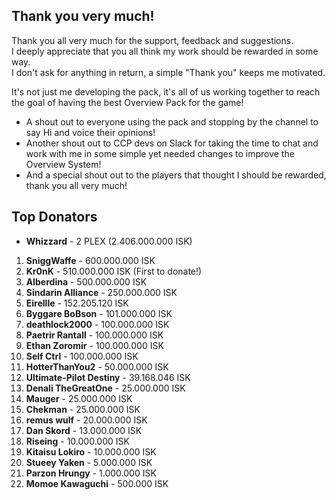 ## Thank you very much!
Thank you all very much for the support, feedback and suggestions.  
I deeply appreciate that you all think my work should be rewarded in some way.  
I don't ask for anything in return, a simple "Thank you" keeps me motivated.  
  
It's not just me developing the pack, it's all of us working together to reach the goal of having the best Overview Pack for the game!
  
- A shout out to everyone using the pack and stopping by the channel to say Hi and voice their opinions!
- Another shout out to CCP devs on Slack for taking the time to chat and work with me in some simple yet needed changes to improve the Overview System!
- And a special shout out to the players that thought I should be rewarded, thank you all very much!

## Top Donators
- **Whizzard** - 2 PLEX (2.406.000.000 ISK)

1. **SniggWaffe** - 600.000.000 ISK
2. **Kr0nK** - 510.000.000 ISK (First to donate!)
3. **Alberdina** - 500.000.000 ISK
4. **Sindarin Alliance** - 250.000.000 ISK
5. **Eirellle** - 152.205.120 ISK
6. **Byggare BoBson** - 101.000.000 ISK
7. **deathlock2000** - 100.000.000 ISK
8. **Paetrir Rantall** - 100.000.000 ISK
9. **Ethan Zoromir** - 100.000.000 ISK
10. **Self Ctrl** - 100.000.000 ISK
11. **HotterThanYou2** - 50.000.000 ISK
12. **Ultimate-Pilot Destiny** - 39.168.046 ISK
13. **Denali TheGreatOne** - 25.000.000 ISK
14. **Mauger** - 25.000.000 ISK
15. **Chekman** - 25.000.000 ISK
16. **remus wulf** - 20.000.000 ISK
17. **Dan Skord** - 13.000.000 ISK
18. **Riseing** - 10.000.000 ISK
19. **Kitaisu Lokiro** - 10.000.000 ISK
20. **Stueey Yaken** - 5.000.000 ISK
21. **Parzon Hrungy** - 1.000.000 ISK
22. **Momoe Kawaguchi** - 500.000 ISK